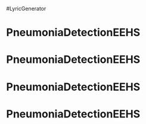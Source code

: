 
#LyricGenerator
# PneumoniaDetectionEEHS
# PneumoniaDetectionEEHS
# PneumoniaDetectionEEHS
# PneumoniaDetectionEEHS
